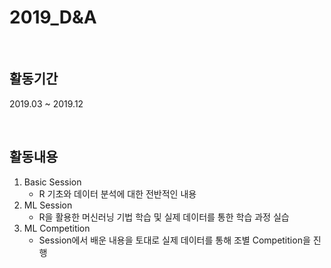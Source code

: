 # 2019_D&A

<br/>

## 활동기간
2019.03 ~ 2019.12

<br/>

## 활동내용
1. Basic Session
   - R 기초와 데이터 분석에 대한 전반적인 내용
2. ML Session
   - R을 활용한 머신러닝 기법 학습 및 실제 데이터를 통한 학습 과정 실습
3. ML Competition
   - Session에서 배운 내용을 토대로 실제 데이터를 통해 조별 Competition을 진행
